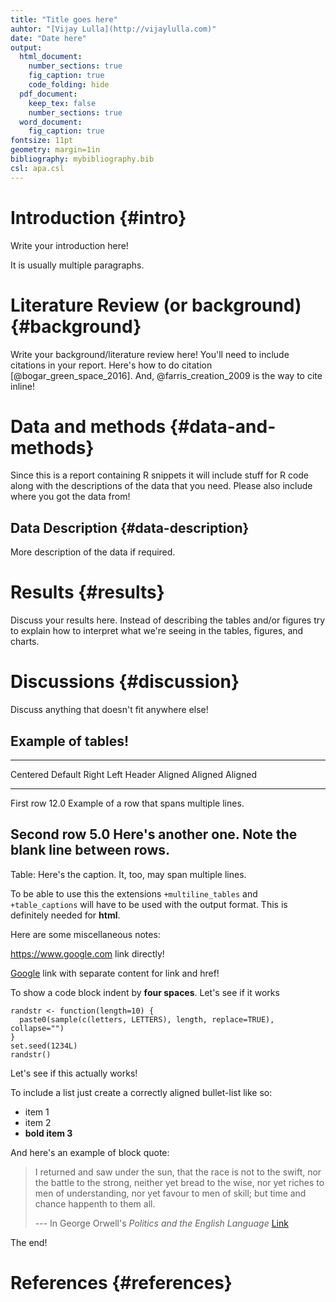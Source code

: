 ```yaml
---
title: "Title goes here"
auhtor: "[Vijay Lulla](http://vijaylulla.com)"
date: "Date here"
output:
  html_document:
    number_sections: true
    fig_caption: true
    code_folding: hide
  pdf_document:
    keep_tex: false
    number_sections: true
  word_document:
    fig_caption: true
fontsize: 11pt
geometry: margin=1in
bibliography: mybibliography.bib
csl: apa.csl
---
```



# Introduction {#intro}

Write your introduction here!

It is usually multiple paragraphs.

# Literature Review (or background) {#background}

Write your background/literature review here!  You'll need to include citations
in your report.  Here's how to do citation [@bogar_green_space_2016].  And,
@farris_creation_2009 is the way to cite inline!

# Data and methods {#data-and-methods}

Since this is a report containing R snippets it will include stuff for R code
along with the descriptions of the data that you need.  Please also include
where you got the data from!


## Data Description {#data-description}

More description of the data if required.

# Results {#results}

Discuss your results here.  Instead of describing the tables and/or figures try
to explain how to interpret what we're seeing in the tables, figures, and
charts.

# Discussions {#discussion}

Discuss anything that doesn't fit anywhere else!

## Example of tables!

-------------------------------------------------------------
 Centered   Default           Right Left
  Header    Aligned         Aligned Aligned
----------- ------- --------------- -------------------------
   First    row                12.0 Example of a row that
                                    spans multiple lines.

  Second    row                 5.0 Here's another one. Note
                                    the blank line between
                                    rows.
-------------------------------------------------------------

Table: Here's the caption. It, too, may span
multiple lines.

To be able to use this the extensions `+multiline_tables` and `+table_captions`
will have to be used with the output format.  This is definitely needed for **html**.


Here are some miscellaneous notes:

<https://www.google.com> link directly!

[Google](https://www.google.com) link with separate content for link and href!

To show a code block indent by **four spaces**.  Let's see if it works

    randstr <- function(length=10) {
      paste0(sample(c(letters, LETTERS), length, replace=TRUE), collapse="")
    }
    set.seed(1234L)
    randstr()

Let's see if this actually works!


To include  a list just create a correctly aligned bullet-list like so:

* item 1
* item 2
* **bold item 3**

And here's an example of block quote:

> I returned and saw under the sun, that the race is not to the swift, nor the
> battle to the strong, neither yet bread to the wise, nor yet riches to men of
> understanding, nor yet favour to men of skill; but time and chance happenth to
> them all.
>
> --- In George Orwell's _Politics and the English Language_
> [Link](http://www.orwell.ru/library/essays/politics/english/e_polit)

The end!

# References {#references}
